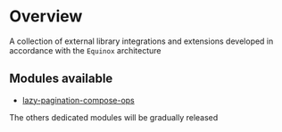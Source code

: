 # Overview

A collection of external library integrations and extensions developed in accordance with the `Equinox` architecture

## Modules available

- [lazy-pagination-compose-ops](modules/lazy-pagination-compose-ops.md)

The others dedicated modules will be gradually released